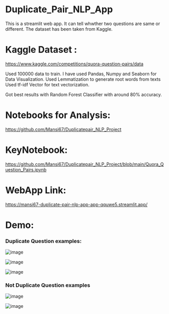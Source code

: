 # Duplicate_Pair_NLP_App

This is a streamlit web app. It can tell whwther two questions are same or different. The dataset has been taken from Kaggle.

# Kaggle Dataset : 
https://www.kaggle.com/competitions/quora-question-pairs/data

Used 100000 data to train. I have used Pandas, Numpy and Seaborn for Data Visualization. Used Lemmatization to generate root words from texts Used tf-idf Vector for text vectorization.

Got best results with Random Forest Classifier with around 80% accuracy.

# Notebooks for Analysis: 
https://github.com/Mansi67/Duplicatepair_NLP_Project 
# KeyNotebook:
https://github.com/Mansi67/Duplicatepair_NLP_Project/blob/main/Quora_Question_Pairs.ipynb

# WebApp Link:
https://mansi67-duplicate-pair-nlp-app-app-qquwe5.streamlit.app/

# Demo:

### Duplicate Question examples:
![image](https://user-images.githubusercontent.com/105342764/200875677-2a034913-8053-4602-a966-b93d809caae9.png)

![image](https://user-images.githubusercontent.com/105342764/200875963-50d5f62b-14fd-4d8e-976f-4981f2970ca4.png)

![image](https://user-images.githubusercontent.com/105342764/200877522-f88d7e39-074b-4b5c-be99-6903cb0462e8.png)


### Not Duplicate Question examples
![image](https://user-images.githubusercontent.com/105342764/200876632-a329098e-5b63-4f84-bcd8-9f4172461806.png)

![image](https://user-images.githubusercontent.com/105342764/200876972-f79fdbe2-5b73-4c19-92a2-aa277b6ab61e.png)
